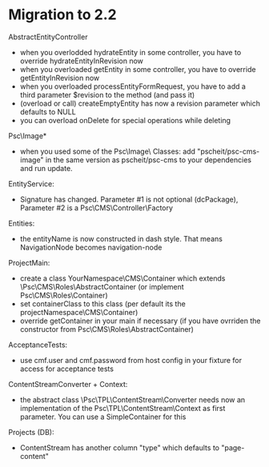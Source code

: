 Migration to 2.2
====================

AbstractEntityController
- when you overlodded hydrateEntity in some controller, you have to override hydrateEntityInRevision now
- when you overloaded getEntity in some controller, you have to override getEntityInRevision now
- when you overloaded processEntityFormRequest, you have to add a third parameter $revision to the method (and pass it)
- (overload or call) createEmptyEntity has now a revision parameter which defaults to NULL
- you can overload onDelete for special operations while deleting

Psc\Image\*
- when you used some of the Psc\Image\ Classes: add "pscheit/psc-cms-image" in the same version as pscheit/psc-cms to your dependencies and run update.

EntityService:
- Signature has changed. Parameter #1 is not optional (dcPackage), Parameter #2 is a Psc\CMS\Controller\Factory

Entities:
- the entityName is now constructed in dash style. That means NavigationNode becomes navigation-node

ProjectMain:
- create a class YourNamespace\CMS\Container which extends \Psc\CMS\Roles\AbstractContainer (or implement Psc\CMS\Roles\Container)
- set containerClass to this class (per default its the projectNamespace\CMS\Container)
- override getContainer in your main if necessary (if you have ovrriden the constructor from Psc\CMS\Roles\AbstractContainer)

AcceptanceTests:
- use cmf.user and cmf.password from host config in your fixture for access for acceptance tests

ContentStreamConverter + Context:
- the abstract class \Psc\TPL\ContentStream\Converter needs now an implementation of the Psc\TPL\ContentStream\Context as first parameter. You can use a SimpleContainer for this

Projects (DB):
- ContentStream has another column "type" which defaults to "page-content"